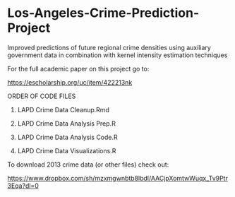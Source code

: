 # Los-Angeles-Crime-Prediction-Project
Improved predictions of future regional crime densities using auxiliary government data in combination with kernel intensity estimation techniques 

For the full academic paper on this project go to:

https://escholarship.org/uc/item/422213nk


ORDER OF CODE FILES

1) LAPD Crime Data Cleanup.Rmd

2) LAPD Crime Data Analysis Prep.R

3) LAPD Crime Data Analysis Code.R

4) LAPD Crime Data Visualizations.R

To download 2013 crime data (or other files) check out:

https://www.dropbox.com/sh/mzxmgwnbtb8lbdl/AACjpXomtwWuqx_Tv9Ptr3Eqa?dl=0

